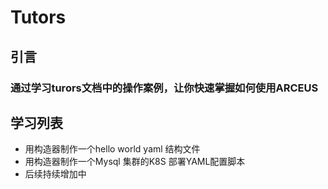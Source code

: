 # Tutors
## 引言
### 通过学习turors文档中的操作案例，让你快速掌握如何使用ARCEUS

## 学习列表
- 用构造器制作一个hello world yaml 结构文件
- 用构造器制作一个Mysql 集群的K8S 部署YAML配置脚本
- 后续持续增加中

